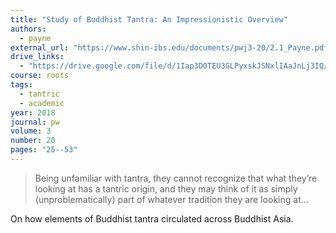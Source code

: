 ```yaml
---
title: "Study of Buddhist Tantra: An Impressionistic Overview"
authors:
  - payne
external_url: "https://www.shin-ibs.edu/documents/pwj3-20/2.1_Payne.pdf"
drive_links:
  - "https://drive.google.com/file/d/1Iap3D0TEU3GLPyxskJSNxlIAaJnLj3IQ/view?usp=drivesdk"
course: roots
tags:
  - tantric
  - academic
year: 2018
journal: pw
volume: 3
number: 20
pages: "25--53"
---
```


> Being unfamiliar with tantra, they cannot recognize that what they’re looking at has a tantric origin, and they may think of it as simply (unproblematically) part of whatever tradition they are looking at...

On how elements of Buddhist tantra circulated across Buddhist Asia.
